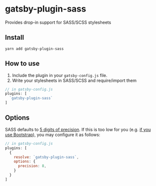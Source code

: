 # gatsby-plugin-sass
Provides drop-in support for SASS/SCSS stylesheets

## Install
`yarn add gatsby-plugin-sass`

## How to use
1. Include the plugin in your `gatsby-config.js` file.
2. Write your stylesheets in SASS/SCSS and require/import them

```javascript
// in gatsby-config.js
plugins: [
  `gatsby-plugin-sass`
]
```

## Options
SASS defaults to [5 digits of precision](https://github.com/sass/sass/issues/1122). If this is too low for you (e.g. [if you use Bootstrap](https://github.com/twbs/bootstrap-sass/blob/master/README.md#sass-number-precision)), you may configure it as follows:
```javascript
// in gatsby-config.js
plugins: [
  {
    resolve: `gatsby-plugin-sass`,
    options: {
      precision: 8,
    }
  }
]
```
